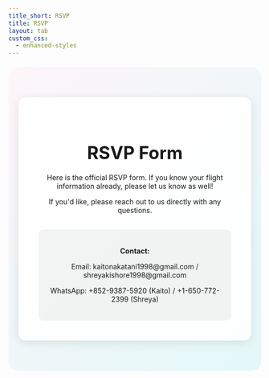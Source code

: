 ```yaml
---
title_short: RSVP
title: RSVP
layout: tab
custom_css:
  - enhanced-styles
---
```


<div class="rsvp-coming-soon">
    <div class="cultural-decoration"></div>
    <div class="coming-soon-message">
        <h2>RSVP Form</h2>
        <p>Here is the official RSVP form. If you know your flight information already, please let us know as well!</p>
        <p>If you'd like, please reach out to us directly with any questions.</p>
        <div class="contact-info">
            <p><strong>Contact:</strong></p>
            <p>Email: kaitonakatani1998@gmail.com / shreyakishore1998@gmail.com</p>
            <p>WhatsApp: +852-9387-5920 (Kaito) / +1-650-772-2399 (Shreya)</p>
        </div>
    </div>
</div>

<style>
.rsvp-coming-soon {
    text-align: center;
    padding: 60px 20px;
    position: relative;
    background: linear-gradient(135deg, 
        rgba(255, 179, 217, 0.1) 0%, 
        rgba(0, 204, 204, 0.1) 100%);
    border-radius: 20px;
    margin: 20px 0;
}

.coming-soon-message {
    background: rgba(255, 255, 255, 0.9);
    padding: 40px;
    border-radius: 15px;
    box-shadow: 0 4px 20px rgba(0,0,0,0.1);
    max-width: 500px;
    margin: 0 auto;
}

.coming-soon-message h2 {
    color: var(--ocolor);
    font-size: 2.5em;
    margin-bottom: 20px;
}

.cultural-decoration {
    position: absolute;
    width: 60px;
    height: 60px;
    opacity: 0.2;
}

.contact-info {
    margin-top: 30px;
    padding: 20px;
    background: rgba(20, 54, 54, 0.05);
    border-radius: 10px;
}
</style>
